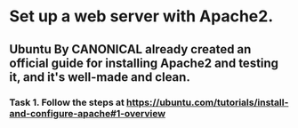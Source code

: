 # Set up a web server with Apache2.

## Ubuntu By CANONICAL already created an official guide for installing Apache2 and testing it, and it's well-made and clean.

### Task 1. Follow the steps at https://ubuntu.com/tutorials/install-and-configure-apache#1-overview

